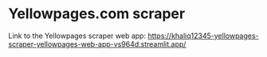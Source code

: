 # Yellowpages.com scraper

Link to the Yellowpages scraper web app: https://khaliq12345-yellowpages-scraper-yellowpages-web-app-vs964d.streamlit.app/


